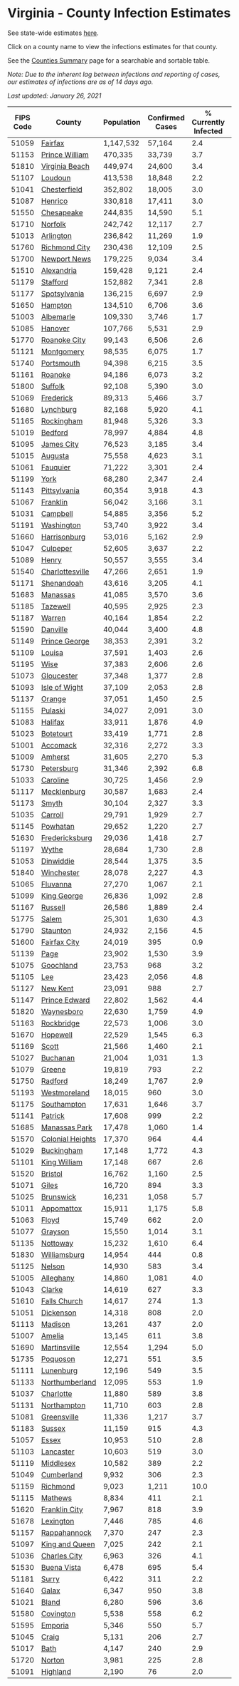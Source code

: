 # Virginia - County Infection Estimates

See state-wide estimates [here](/infections/us-va).

Click on a county name to view the infections estimates for that county.

See the [Counties Summary](/infections/summary-counties) page for a searchable and sortable table.

*Note: Due to the inherent lag between infections and reporting of cases, our estimates of infections are as of 14 days ago.*

*Last updated: January 26, 2021*

|   FIPS Code |                               County |   Population |   Confirmed Cases |   % Currently Infected |   % Total Infected |
|-------------|--------------------------------------|--------------|-------------------|------------------------|--------------------|
|       51059 |                   [Fairfax](fairfax) |    1,147,532 |            57,164 |                    2.4 |               18.1 |
|       51153 |     [Prince William](prince-william) |      470,335 |            33,739 |                    3.7 |               25.3 |
|       51810 |     [Virginia Beach](virginia-beach) |      449,974 |            24,600 |                    3.4 |               17.3 |
|       51107 |                   [Loudoun](loudoun) |      413,538 |            18,848 |                    2.2 |               15.4 |
|       51041 |         [Chesterfield](chesterfield) |      352,802 |            18,005 |                    3.0 |               16.9 |
|       51087 |                   [Henrico](henrico) |      330,818 |            17,411 |                    3.0 |               17.8 |
|       51550 |             [Chesapeake](chesapeake) |      244,835 |            14,590 |                    5.1 |               18.8 |
|       51710 |                   [Norfolk](norfolk) |      242,742 |            12,117 |                    2.7 |               16.1 |
|       51013 |               [Arlington](arlington) |      236,842 |            11,269 |                    1.9 |               17.4 |
|       51760 |       [Richmond City](richmond-city) |      230,436 |            12,109 |                    2.5 |               17.8 |
|       51700 |         [Newport News](newport-news) |      179,225 |             9,034 |                    3.4 |               15.6 |
|       51510 |             [Alexandria](alexandria) |      159,428 |             9,121 |                    2.4 |               21.3 |
|       51179 |                 [Stafford](stafford) |      152,882 |             7,341 |                    2.8 |               15.9 |
|       51177 |         [Spotsylvania](spotsylvania) |      136,215 |             6,697 |                    2.9 |               16.2 |
|       51650 |                   [Hampton](hampton) |      134,510 |             6,706 |                    3.6 |               15.6 |
|       51003 |               [Albemarle](albemarle) |      109,330 |             3,746 |                    1.7 |               11.2 |
|       51085 |                   [Hanover](hanover) |      107,766 |             5,531 |                    2.9 |               16.4 |
|       51770 |         [Roanoke City](roanoke-city) |       99,143 |             6,506 |                    2.6 |               20.4 |
|       51121 |             [Montgomery](montgomery) |       98,535 |             6,075 |                    1.7 |               19.0 |
|       51740 |             [Portsmouth](portsmouth) |       94,398 |             6,215 |                    3.5 |               21.5 |
|       51161 |                   [Roanoke](roanoke) |       94,186 |             6,073 |                    3.2 |               19.9 |
|       51800 |                   [Suffolk](suffolk) |       92,108 |             5,390 |                    3.0 |               19.1 |
|       51069 |               [Frederick](frederick) |       89,313 |             5,466 |                    3.7 |               19.2 |
|       51680 |               [Lynchburg](lynchburg) |       82,168 |             5,920 |                    4.1 |               22.0 |
|       51165 |             [Rockingham](rockingham) |       81,948 |             5,326 |                    3.3 |               21.9 |
|       51019 |                   [Bedford](bedford) |       78,997 |             4,884 |                    4.8 |               18.8 |
|       51095 |             [James City](james-city) |       76,523 |             3,185 |                    3.4 |               13.7 |
|       51015 |                   [Augusta](augusta) |       75,558 |             4,623 |                    3.1 |               19.0 |
|       51061 |                 [Fauquier](fauquier) |       71,222 |             3,301 |                    2.4 |               15.4 |
|       51199 |                         [York](york) |       68,280 |             2,347 |                    2.4 |               10.6 |
|       51143 |         [Pittsylvania](pittsylvania) |       60,354 |             3,918 |                    4.3 |               19.9 |
|       51067 |                 [Franklin](franklin) |       56,042 |             3,166 |                    3.1 |               17.2 |
|       51031 |                 [Campbell](campbell) |       54,885 |             3,356 |                    5.2 |               18.6 |
|       51191 |             [Washington](washington) |       53,740 |             3,922 |                    3.4 |               22.5 |
|       51660 |         [Harrisonburg](harrisonburg) |       53,016 |             5,162 |                    2.9 |               35.1 |
|       51047 |                 [Culpeper](culpeper) |       52,605 |             3,637 |                    2.2 |               24.5 |
|       51089 |                       [Henry](henry) |       50,557 |             3,555 |                    3.4 |               22.2 |
|       51540 |   [Charlottesville](charlottesville) |       47,266 |             2,651 |                    1.9 |               18.2 |
|       51171 |             [Shenandoah](shenandoah) |       43,616 |             3,205 |                    4.1 |               24.7 |
|       51683 |                 [Manassas](manassas) |       41,085 |             3,570 |                    3.6 |               33.9 |
|       51185 |                 [Tazewell](tazewell) |       40,595 |             2,925 |                    2.3 |               22.1 |
|       51187 |                     [Warren](warren) |       40,164 |             1,854 |                    2.2 |               15.1 |
|       51590 |                 [Danville](danville) |       40,044 |             3,400 |                    4.8 |               25.9 |
|       51149 |       [Prince George](prince-george) |       38,353 |             2,391 |                    3.2 |               19.6 |
|       51109 |                     [Louisa](louisa) |       37,591 |             1,403 |                    2.6 |               11.9 |
|       51195 |                         [Wise](wise) |       37,383 |             2,606 |                    2.6 |               21.4 |
|       51073 |             [Gloucester](gloucester) |       37,348 |             1,377 |                    2.8 |               11.4 |
|       51093 |       [Isle of Wight](isle-of-wight) |       37,109 |             2,053 |                    2.8 |               18.1 |
|       51137 |                     [Orange](orange) |       37,051 |             1,450 |                    2.5 |               12.6 |
|       51155 |                   [Pulaski](pulaski) |       34,027 |             2,091 |                    3.0 |               18.7 |
|       51083 |                   [Halifax](halifax) |       33,911 |             1,876 |                    4.9 |               17.0 |
|       51023 |               [Botetourt](botetourt) |       33,419 |             1,771 |                    2.8 |               16.5 |
|       51001 |                 [Accomack](accomack) |       32,316 |             2,272 |                    3.3 |               29.3 |
|       51009 |                   [Amherst](amherst) |       31,605 |             2,270 |                    5.3 |               21.7 |
|       51730 |             [Petersburg](petersburg) |       31,346 |             2,392 |                    6.8 |               24.2 |
|       51033 |                 [Caroline](caroline) |       30,725 |             1,456 |                    2.9 |               15.1 |
|       51117 |           [Mecklenburg](mecklenburg) |       30,587 |             1,683 |                    2.4 |               18.9 |
|       51173 |                       [Smyth](smyth) |       30,104 |             2,327 |                    3.3 |               23.9 |
|       51035 |                   [Carroll](carroll) |       29,791 |             1,929 |                    2.7 |               20.8 |
|       51145 |                 [Powhatan](powhatan) |       29,652 |             1,220 |                    2.7 |               12.9 |
|       51630 |     [Fredericksburg](fredericksburg) |       29,036 |             1,418 |                    2.7 |               16.4 |
|       51197 |                       [Wythe](wythe) |       28,684 |             1,730 |                    2.8 |               18.5 |
|       51053 |               [Dinwiddie](dinwiddie) |       28,544 |             1,375 |                    3.5 |               15.3 |
|       51840 |             [Winchester](winchester) |       28,078 |             2,227 |                    4.3 |               25.7 |
|       51065 |                 [Fluvanna](fluvanna) |       27,270 |             1,067 |                    2.1 |               13.3 |
|       51099 |           [King George](king-george) |       26,836 |             1,092 |                    2.8 |               13.0 |
|       51167 |                   [Russell](russell) |       26,586 |             1,889 |                    2.4 |               21.8 |
|       51775 |                       [Salem](salem) |       25,301 |             1,630 |                    4.3 |               20.1 |
|       51790 |                 [Staunton](staunton) |       24,932 |             2,156 |                    4.5 |               26.8 |
|       51600 |         [Fairfax City](fairfax-city) |       24,019 |               395 |                    0.9 |                5.9 |
|       51139 |                         [Page](page) |       23,902 |             1,530 |                    3.9 |               21.8 |
|       51075 |               [Goochland](goochland) |       23,753 |               968 |                    3.2 |               13.9 |
|       51105 |                           [Lee](lee) |       23,423 |             2,056 |                    4.8 |               26.7 |
|       51127 |                 [New Kent](new-kent) |       23,091 |               988 |                    2.7 |               13.4 |
|       51147 |       [Prince Edward](prince-edward) |       22,802 |             1,562 |                    4.4 |               22.6 |
|       51820 |             [Waynesboro](waynesboro) |       22,630 |             1,759 |                    4.9 |               24.2 |
|       51163 |             [Rockbridge](rockbridge) |       22,573 |             1,006 |                    3.0 |               13.4 |
|       51670 |                 [Hopewell](hopewell) |       22,529 |             1,545 |                    6.3 |               21.6 |
|       51169 |                       [Scott](scott) |       21,566 |             1,460 |                    2.1 |               20.7 |
|       51027 |                 [Buchanan](buchanan) |       21,004 |             1,031 |                    1.3 |               15.3 |
|       51079 |                     [Greene](greene) |       19,819 |               793 |                    2.2 |               12.6 |
|       51750 |                   [Radford](radford) |       18,249 |             1,767 |                    2.9 |               30.0 |
|       51193 |         [Westmoreland](westmoreland) |       18,015 |               960 |                    3.0 |               17.2 |
|       51175 |           [Southampton](southampton) |       17,631 |             1,646 |                    3.7 |               31.6 |
|       51141 |                   [Patrick](patrick) |       17,608 |               999 |                    2.2 |               17.6 |
|       51685 |       [Manassas Park](manassas-park) |       17,478 |             1,060 |                    1.4 |               23.8 |
|       51570 | [Colonial Heights](colonial-heights) |       17,370 |               964 |                    4.4 |               18.7 |
|       51029 |             [Buckingham](buckingham) |       17,148 |             1,772 |                    4.3 |               38.5 |
|       51101 |         [King William](king-william) |       17,148 |               667 |                    2.6 |               12.2 |
|       51520 |                   [Bristol](bristol) |       16,762 |             1,160 |                    2.5 |               21.2 |
|       51071 |                       [Giles](giles) |       16,720 |               894 |                    3.3 |               16.4 |
|       51025 |               [Brunswick](brunswick) |       16,231 |             1,058 |                    5.7 |               20.5 |
|       51011 |             [Appomattox](appomattox) |       15,911 |             1,175 |                    5.8 |               22.9 |
|       51063 |                       [Floyd](floyd) |       15,749 |               662 |                    2.0 |               13.1 |
|       51077 |                   [Grayson](grayson) |       15,550 |             1,014 |                    3.1 |               20.8 |
|       51135 |                 [Nottoway](nottoway) |       15,232 |             1,610 |                    6.4 |               32.9 |
|       51830 |         [Williamsburg](williamsburg) |       14,954 |               444 |                    0.8 |               10.2 |
|       51125 |                     [Nelson](nelson) |       14,930 |               583 |                    3.4 |               12.1 |
|       51005 |               [Alleghany](alleghany) |       14,860 |             1,081 |                    4.0 |               22.3 |
|       51043 |                     [Clarke](clarke) |       14,619 |               627 |                    3.3 |               13.0 |
|       51610 |         [Falls Church](falls-church) |       14,617 |               274 |                    1.3 |                7.2 |
|       51051 |               [Dickenson](dickenson) |       14,318 |               808 |                    2.0 |               17.3 |
|       51113 |                   [Madison](madison) |       13,261 |               437 |                    2.0 |               10.7 |
|       51007 |                     [Amelia](amelia) |       13,145 |               611 |                    3.8 |               14.6 |
|       51690 |         [Martinsville](martinsville) |       12,554 |             1,294 |                    5.0 |               32.7 |
|       51735 |                 [Poquoson](poquoson) |       12,271 |               551 |                    3.5 |               13.5 |
|       51111 |               [Lunenburg](lunenburg) |       12,196 |               549 |                    3.5 |               14.0 |
|       51133 |     [Northumberland](northumberland) |       12,095 |               553 |                    1.9 |               14.5 |
|       51037 |               [Charlotte](charlotte) |       11,880 |               589 |                    3.8 |               15.2 |
|       51131 |           [Northampton](northampton) |       11,710 |               603 |                    2.8 |               21.6 |
|       51081 |           [Greensville](greensville) |       11,336 |             1,217 |                    3.7 |               37.0 |
|       51183 |                     [Sussex](sussex) |       11,159 |               915 |                    4.3 |               28.6 |
|       51057 |                       [Essex](essex) |       10,953 |               510 |                    2.8 |               15.4 |
|       51103 |               [Lancaster](lancaster) |       10,603 |               519 |                    3.0 |               14.9 |
|       51119 |               [Middlesex](middlesex) |       10,582 |               389 |                    2.2 |               11.4 |
|       51049 |             [Cumberland](cumberland) |        9,932 |               306 |                    2.3 |               10.3 |
|       51159 |                 [Richmond](richmond) |        9,023 |             1,211 |                   10.0 |               51.4 |
|       51115 |                   [Mathews](mathews) |        8,834 |               411 |                    2.1 |               14.1 |
|       51620 |       [Franklin City](franklin-city) |        7,967 |               818 |                    3.9 |               33.2 |
|       51678 |               [Lexington](lexington) |        7,446 |               785 |                    4.6 |               31.9 |
|       51157 |         [Rappahannock](rappahannock) |        7,370 |               247 |                    2.3 |               10.6 |
|       51097 |     [King and Queen](king-and-queen) |        7,025 |               242 |                    2.1 |               11.0 |
|       51036 |         [Charles City](charles-city) |        6,963 |               326 |                    4.1 |               15.7 |
|       51530 |           [Buena Vista](buena-vista) |        6,478 |               695 |                    5.4 |               32.8 |
|       51181 |                       [Surry](surry) |        6,422 |               311 |                    2.2 |               15.2 |
|       51640 |                       [Galax](galax) |        6,347 |               950 |                    3.8 |               52.1 |
|       51021 |                       [Bland](bland) |        6,280 |               596 |                    3.6 |               29.2 |
|       51580 |               [Covington](covington) |        5,538 |               558 |                    6.2 |               30.5 |
|       51595 |                   [Emporia](emporia) |        5,346 |               550 |                    5.7 |               36.1 |
|       51045 |                       [Craig](craig) |        5,131 |               206 |                    2.7 |               12.4 |
|       51017 |                         [Bath](bath) |        4,147 |               240 |                    2.9 |               17.6 |
|       51720 |                     [Norton](norton) |        3,981 |               225 |                    2.8 |               17.9 |
|       51091 |                 [Highland](highland) |        2,190 |                76 |                    2.0 |               10.8 |